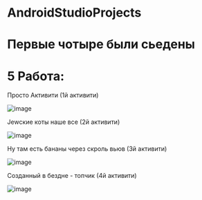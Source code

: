 # AndroidStudioProjects




# Первые чотыре были сьедены

# 5 Работа:

Просто Активити (1й активити)

![image](https://github.com/SHA-unity-inc/AndroidStudioProjects/assets/85645846/5d2ca926-cf85-4b27-9fe2-188e98284f3e)

Jewские коты наше все (2й активити)

![image](https://github.com/SHA-unity-inc/AndroidStudioProjects/assets/85645846/ccc7dd00-c82b-422b-a88c-81c0f060b713)

Ну там есть бананы через скроль вьюв (3й активити)

![image](https://github.com/SHA-unity-inc/AndroidStudioProjects/assets/85645846/b7680802-0dcf-4bb3-bf48-ddd126471d7c)

Созданный в бездне - топчик (4й активити)

![image](https://github.com/SHA-unity-inc/AndroidStudioProjects/assets/85645846/d252c50f-dfea-4582-bfad-d8e0b5bf2f3b)


